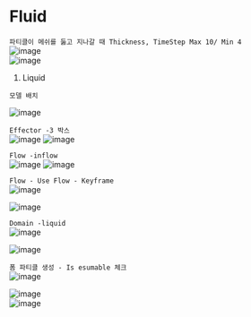 Fluid 
======

`파티클이 메쉬를 둟고 지나갈 때 Thickness, TimeStep Max 10/ Min 4`  
![image](https://user-images.githubusercontent.com/30430227/137741517-40925858-e819-4659-9df0-4b9187b1b4f6.png)  
![image](https://user-images.githubusercontent.com/30430227/137741602-7f206c00-055d-405f-b950-959f25a100bf.png)  




1. Liquid  

`모델 배치`  

![image](https://user-images.githubusercontent.com/30430227/137734933-d48981da-6e26-4320-a053-28b326d94218.png)  

`Effector -3 박스`  
![image](https://user-images.githubusercontent.com/30430227/137735112-0deecec9-e71b-4a92-9adc-0b08ff6ee326.png)
![image](https://user-images.githubusercontent.com/30430227/137735168-5f6d7f5a-2b1e-49b6-917a-3db870bcb340.png)  


`Flow -inflow`  
![image](https://user-images.githubusercontent.com/30430227/137735275-c0ed4f73-36d8-4ac8-8919-938850a3a85a.png)
![image](https://user-images.githubusercontent.com/30430227/137735347-02265dcb-4458-408f-ad9a-20e05038d3f0.png)  

`Flow - Use Flow - Keyframe`  
![image](https://user-images.githubusercontent.com/30430227/137735966-98ec0071-0866-4b72-a4f3-fb4b8573e411.png)

![image](https://user-images.githubusercontent.com/30430227/137735910-ee706edb-2315-4caf-b814-bd4fe15e559c.png)


`Domain -liquid`  
![image](https://user-images.githubusercontent.com/30430227/137737484-d9499643-5071-430a-93a6-ee35d2e44471.png)  

![image](https://user-images.githubusercontent.com/30430227/137737401-150baf3e-6b20-4e82-9115-4ef9a1244b1b.png)  


`폼 파티클 생성 - Is esumable 체크`  
![image](https://user-images.githubusercontent.com/30430227/137740927-c2125b9d-5391-4e91-872c-4e815db37d4a.png)  

![image](https://user-images.githubusercontent.com/30430227/137741038-e48a91c6-43ed-4b6b-9f1e-d5d747703a68.png)  
![image](https://user-images.githubusercontent.com/30430227/137741093-7c579f61-04ed-42b2-bb4d-c7a36e946504.png)  






